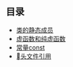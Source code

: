 ## 目录

* [类的静态成员](static.md)
* [虚函数和纯虚函数](virtual.md)
* [常量const](const.md)
* [头文件引用](headerfile.md)


